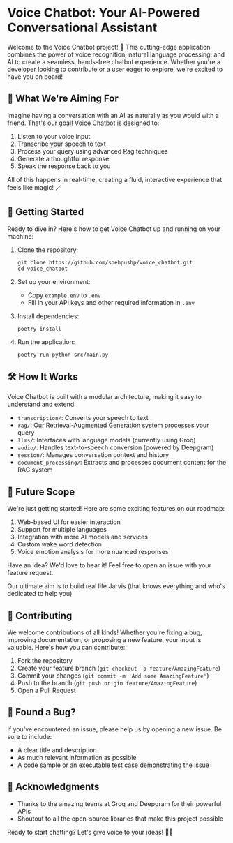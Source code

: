 # Voice Chatbot: Your AI-Powered Conversational Assistant

Welcome to the Voice Chatbot project! 👋 This cutting-edge application combines the power of voice recognition, natural language processing, and AI to create a seamless, hands-free chatbot experience. Whether you're a developer looking to contribute or a user eager to explore, we're excited to have you on board!

## 🎯 What We're Aiming For

Imagine having a conversation with an AI as naturally as you would with a friend. That's our goal! Voice Chatbot is designed to:

1. Listen to your voice input
2. Transcribe your speech to text
3. Process your query using advanced Rag techniques
4. Generate a thoughtful response
5. Speak the response back to you

All of this happens in real-time, creating a fluid, interactive experience that feels like magic! 🪄

## 🚀 Getting Started

Ready to dive in? Here's how to get Voice Chatbot up and running on your machine:

1. Clone the repository:
   ```
   git clone https://github.com/snehpushp/voice_chatbot.git
   cd voice_chatbot
   ```

2. Set up your environment:
   - Copy `example.env` to `.env`
   - Fill in your API keys and other required information in `.env`

3. Install dependencies:
   ```
   poetry install
   ```

4. Run the application:
   ```
   poetry run python src/main.py
   ```

## 🛠 How It Works

Voice Chatbot is built with a modular architecture, making it easy to understand and extend:

- `transcription/`: Converts your speech to text
- `rag/`: Our Retrieval-Augmented Generation system processes your query
- `llms/`: Interfaces with language models (currently using Groq)
- `audio/`: Handles text-to-speech conversion (powered by Deepgram)
- `session/`: Manages conversation context and history
- `document_processing/`: Extracts and processes document content for the RAG system

## 🔮 Future Scope

We're just getting started! Here are some exciting features on our roadmap:

1. Web-based UI for easier interaction
2. Support for multiple languages
3. Integration with more AI models and services
4. Custom wake word detection
5. Voice emotion analysis for more nuanced responses

Have an idea? We'd love to hear it! Feel free to open an issue with your feature request.

Our ultimate aim is to build real life Jarvis (that knows everything and who's dedicated to help you) 

## 🤝 Contributing

We welcome contributions of all kinds! Whether you're fixing a bug, improving documentation, or proposing a new feature, your input is valuable. Here's how you can contribute:

1. Fork the repository
2. Create your feature branch (`git checkout -b feature/AmazingFeature`)
3. Commit your changes (`git commit -m 'Add some AmazingFeature'`)
4. Push to the branch (`git push origin feature/AmazingFeature`)
5. Open a Pull Request

## 🐛 Found a Bug?

If you've encountered an issue, please help us by opening a new issue. Be sure to include:

- A clear title and description
- As much relevant information as possible
- A code sample or an executable test case demonstrating the issue

## 🙏 Acknowledgments

- Thanks to the amazing teams at Groq and Deepgram for their powerful APIs
- Shoutout to all the open-source libraries that make this project possible

Ready to start chatting? Let's give voice to your ideas! 🎤💡